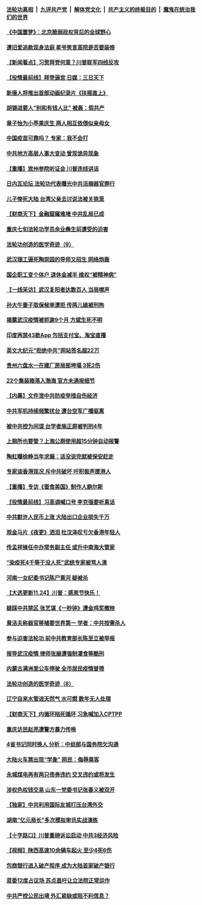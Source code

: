 ####  [法轮功真相](../../../../basic/blob/master/README.md?t=11261202) &nbsp;|&nbsp; [九评共产党](../../../../9ping.md/blob/master/README.md?t=11261202) &nbsp;|&nbsp; [解体党文化](../../../../jtdwh.md/blob/master/README.md?t=11261202)  &nbsp;|&nbsp; [共产主义的终极目的](../../../../gczydzjmd.md/blob/master/README.md?t=11261202) &nbsp;|&nbsp; [魔鬼在统治我们的世界](../../../../mgztzwmdsj.md/blob/master/README.md?t=11261202) 

#### [《中国噩梦》：北京脆弱政权背后的全球野心](../pages/nsc413/n12575925.md?t=11261202) 

#### [遭旧爱追款现身法庭 星爷笑言高院是否要装修](../pages/nsc413/n12575491.md?t=11261202) 

#### [【新闻看点】习贺拜登何意？川普联军四线反攻](../pages/nsc413/n12575697.md?t=11261202) 

#### [【役情最前线】拜登逼宫 日媒：三日天下](../pages/nsc413/n12575466.md?t=11261202) 

#### [新唐人将推出首部动画纪录片《扶摇直上》](../pages/nsc413/n12575568.md?t=11261202) 

#### [胡锡进要人“别和有钱人比” 被轰：假共产](../pages/nsc413/n12575549.md?t=11261202) 

#### [章子怡为小苹果庆生 两人相互依偎似亲母女](../pages/nsc413/n12575280.md?t=11261202) 

#### [中国疫苗可靠吗？ 专家：我不会打](../pages/nsc413/n12575426.md?t=11261202) 

#### [中共地方高层人事大变动 曾现诡异现象](../pages/nsc413/n12575319.md?t=11261202) 

#### [【重播】宾州参院听证会 川普连线讲话](../pages/nsc413/n12574623.md?t=11261202) 

#### [日内瓦论坛 法轮功代表曝光中共活摘器官罪行](../pages/nsc413/n12575062.md?t=11261202) 

#### [儿子惨死大陆 台湾父亲去讨说法被关铁笼](../pages/nsc413/n12575222.md?t=11261202) 

#### [【财商天下】金融窟窿难堵 中共乱局已成](../pages/nsc413/n12575286.md?t=11261202) 

#### [重庆七旬法轮功学员余业彝生前遭受的迫害](../pages/nsc413/n12574450.md?t=11261202) 

#### [法轮功创造的医学奇迹（9）](../pages/nsc413/n12572459.md?t=11261202) 

#### [武汉理工逼死陶崇园的导师又招生 网络炮轰](../pages/nsc413/n12574478.md?t=11261202) 

#### [国企职工变个体户 退休金减半 维权“被精神病”](../pages/nsc413/n12574198.md?t=11261202) 

#### [【一线采访】武汉复阳者达数百人 当局噤声](../pages/nsc413/n12574230.md?t=11261202) 

#### [孙大午妻子取保候审遭拒 传两儿媳被刑拘](../pages/nsc413/n12574184.md?t=11261202) 

#### [揭露武汉疫情被抓逾9个月 方斌生死不明](../pages/nsc413/n12574235.md?t=11261202) 

#### [印度再禁43款App 包括支付宝、淘宝直播](../pages/nsc413/n12573549.md?t=11261202) 

#### [英文大纪元“拒绝中共”网站签名超22万](../pages/nsc413/n12573185.md?t=11261202) 

#### [贵州六盘水一在建厂房局部垮塌 3死2伤](../pages/nsc413/n12574068.md?t=11261202) 

#### [22个集装箱落入渤海 官方未通报细节](../pages/nsc413/n12574109.md?t=11261202) 


#### [【内幕】文件泄中共防疫举措自伤经济](../pages/nsc413/n12570869.md?t=11261202) 

#### [中共军机持续频繁扰台 遭台空军广播驱离](../pages/nsc413/n12573718.md?t=11261202) 

#### [被中共控为间谍 台学者施正屏被判刑4年](../pages/nsc413/n12573591.md?t=11261202) 

#### [上厕所也要管？上海公厕使用超15分钟自动报警](../pages/nsc413/n12573405.md?t=11261202) 

#### [陶虹曝徐峥当年求婚：话没说完就被保安赶走](../pages/nsc413/n12573128.md?t=11261202) 

#### [专家谈香港现况 斥中共破坏 吁积极声援港人](../pages/nsc413/n12572627.md?t=11261202) 

#### [【重播】专访《蚕食美国》制作人鲍尔斯](../pages/nsc413/n12572820.md?t=11261202) 

#### [【役情最前线】习高调喊口号 李克强要听真话](../pages/nsc413/n12572792.md?t=11261202) 

#### [中共默许人民币上涨 大陆出口企业损失千万](../pages/nsc413/n12571625.md?t=11261202) 

#### [观金马片《夜更》洒泪 杜汶泽叹亏欠香港年轻人](../pages/nsc413/n12572786.md?t=11261202) 

#### [传孟祥锋任中办常务副主任 或升中南海大管家](../pages/nsc413/n12572835.md?t=11261202) 

#### [“染疫死4千等于没人死”武统专家被骂人渣](../pages/nsc413/n12572669.md?t=11261202) 

#### [河南一女纪委书记陈尸黄河 疑被杀](../pages/nsc413/n12572620.md?t=11261202) 

#### [【大选更新11.24】川普：感恩节快乐！](../pages/nsc413/n12571687.md?t=11261202) 

#### [疑踩中共禁区 张艺谋《一秒钟》遭金鸡奖撤映](../pages/nsc413/n12572570.md?t=11261202) 

#### [黄洁夫称器官移植要世界第一 学者：中共按需杀人](../pages/nsc413/n12572329.md?t=11261202) 

#### [参与迫害法轮功 前中共教育部长陈至立被举报](../pages/nsc413/n12571825.md?t=11261202) 

#### [报导武汉疫情 律师张展遭强制灌食等酷刑](../pages/nsc413/n12571641.md?t=11261202) 

#### [内蒙古满洲里公车停驶 全市居民疫情普筛](../pages/nsc413/n12572232.md?t=11261202) 

#### [法轮功创造的医学奇迹（8）](../pages/nsc413/n12553339.md?t=11261202) 

#### [辽宁自来水管进天然气 水可燃 数年无人处理](../pages/nsc413/n12571535.md?t=11261202) 

#### [【财商天下】内循环陷死循环 习急喊加入CPTPP](../pages/nsc413/n12572125.md?t=11261202) 

#### [重庆访民赵亮遭警方暴力传唤](../pages/nsc413/n12571546.md?t=11261202) 

#### [4省书记同时换人 分析：中组部与国务院欠沟通](../pages/nsc413/n12571475.md?t=11261202) 

#### [大陆火车票出现“学彘” 网民：侮辱乘客](../pages/nsc413/n12571261.md?t=11261202) 

#### [永城煤电再有两只债券违约 交叉违约或将发生](../pages/nsc413/n12571027.md?t=11261202) 

#### [涉权色权钱交易 山东一党委书记张春义被双开](../pages/nsc413/n12571078.md?t=11261202) 

#### [【独家】中共利用国际友城打压台湾外交](../pages/nsc413/n12554797.md?t=11261202) 

#### [湖南“亿元局长”多次模拟审讯实战演练](../pages/nsc413/n12571163.md?t=11261202) 

#### [【十字路口】川普重磅诉讼启动 中共3经济风险](../pages/nsc413/n12570992.md?t=11261202) 

#### [【视频】陕西高速10余辆车起火 至少4死6伤](../pages/nsc413/n12571025.md?t=11261202) 


#### [包商银行进入破产程序 成为大陆首家破产银行](../pages/nsc413/n12570580.md?t=11261202) 

#### [蓝委12度占议场 苏贞昌吁让立法院正常运作](../pages/nsc413/n12570794.md?t=11261202) 

#### [中共严控公民出境 外汇紧缺或阻不利信息？](../pages/nsc413/n12570227.md?t=11261202) 

